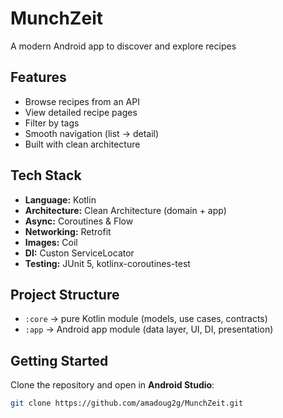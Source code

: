 # MunchZeit

A modern Android app to discover and explore recipes

## Features
- Browse recipes from an API
- View detailed recipe pages
- Filter by tags
- Smooth navigation (list → detail)
- Built with clean architecture

## Tech Stack
- **Language:** Kotlin
- **Architecture:** Clean Architecture (domain + app)
- **Async:** Coroutines & Flow
- **Networking:** Retrofit
- **Images:** Coil
- **DI:** Custon ServiceLocator
- **Testing:** JUnit 5, kotlinx-coroutines-test

## Project Structure
- `:core` → pure Kotlin module (models, use cases, contracts)
- `:app` → Android app module (data layer, UI, DI, presentation)

## Getting Started
Clone the repository and open in **Android Studio**:

```bash
git clone https://github.com/amadoug2g/MunchZeit.git


